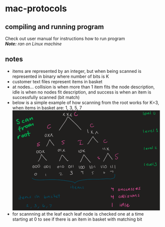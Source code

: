 # mac-protocols


## compiling and running program

Check out user manual for instructions how to run program <br>
__*Note:*__ *ran on Linux machine* <br>

## notes

* items are represented by an integer, but when being scanned is represented in binary where number of bits is K
* customer text files represent items in basket
* at nodes... collision is when more than 1 item fits  the node description, idle is when no nodes fit description, and success is when an item is successfully scanned (bit match)
* below is a simple example of how scanning from the root works for K=3, when items in basket are: 1, 3, 5, 7
 ![root_example](media/root_example.png)
* for scannning at the leaf each leaf node is checked one at a time starting at 0 to see if there is an item in basket with matching bit
